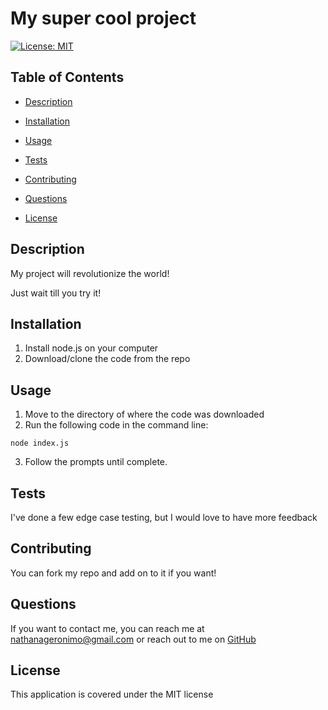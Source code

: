 # My super cool project

[![License: MIT](https://img.shields.io/badge/License-MIT-yellow.svg)](https://opensource.org/licenses/MIT)

## Table of Contents

* [Description](#description)

* [Installation](#installation)

* [Usage](#usage)

* [Tests](#tests)

* [Contributing](#contributing)

* [Questions](#questions)

* [License](#license)



## Description

My project will revolutionize the world!

Just wait till you try it!

## Installation

1. Install node.js on your computer
2. Download/clone the code from the repo

## Usage

1. Move to the directory of where the code was downloaded
2. Run the following code in the command line:
```
node index.js
```
3. Follow the prompts until complete.

## Tests

I've done a few edge case testing, but I would love to have more feedback

## Contributing

You can fork my repo and add on to it if you want!

## Questions

If you want to contact me, you can reach me at nathanageronimo@gmail.com or reach out to me on [GitHub](https://github.com/nathangero)

## License

This application is covered under the MIT license

